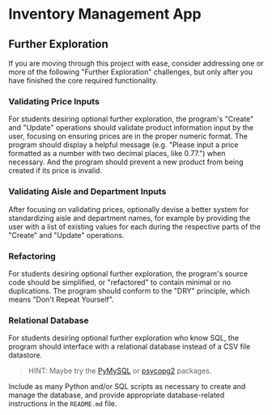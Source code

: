 
# Inventory Management App

## Further Exploration

If you are moving through this project with ease, consider addressing one or more of the following "Further Exploration" challenges, but only after you have finished the core required functionality.

### Validating Price Inputs

For students desiring optional further exploration, the program's "Create" and "Update" operations should validate product information input by the user, focusing on ensuring prices are in the proper numeric format. The program should display a helpful message (e.g. "Please input a price formatted as a number with two decimal places, like 0.77.") when necessary. And the program should prevent a new product from being created if its price is invalid.

### Validating Aisle and Department Inputs

After focusing on validating prices, optionally devise a better system for standardizing aisle and department names, for example by providing the user with a list of existing values for each during the respective parts of the "Create" and "Update" operations.

### Refactoring

For students desiring optional further exploration, the program's source code should be simplified, or "refactored" to contain minimal or no duplications. The program should conform to the "DRY" principle, which means "Don't Repeat Yourself".

### Relational Database

For students desiring optional further exploration who know SQL, the program should interface with a relational database instead of a CSV file datastore.

> HINT: Maybe try the [PyMySQL](/notes/programming-languages/python/packages/pymysql.md) or [psycopg2](/notes/programming-languages/python/packages/psycopg.md) packages.

Include as many Python and/or SQL scripts as necessary to create and manage the database, and provide appropriate database-related instructions in the `README.md` file.
